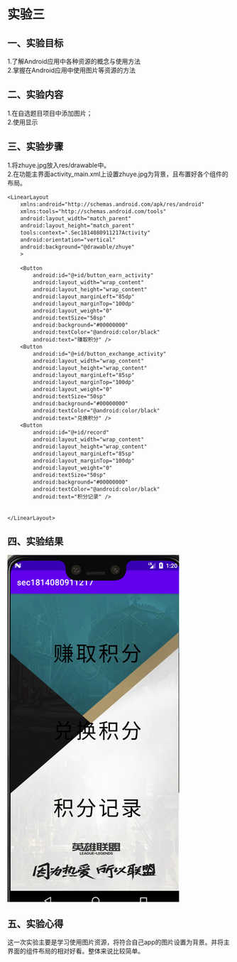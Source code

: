 # 实验三
## 一、实验目标
1.了解Android应用中各种资源的概念与使用方法  
2.掌握在Android应用中使用图片等资源的方法
## 二、实验内容
1.在自选题目项目中添加图片；  
2.使用显示
## 三、实验步骤
1.将zhuye.jpg放入res/drawable中。  
2.在功能主界面activity_main.xml上设置zhuye.jpg为背景，且布置好各个组件的布局。  
```
<LinearLayout
    xmlns:android="http://schemas.android.com/apk/res/android"
    xmlns:tools="http://schemas.android.com/tools"
    android:layout_width="match_parent"
    android:layout_height="match_parent"
    tools:context=".Sec1814080911217Activity"
    android:orientation="vertical"
    android:background="@drawable/zhuye"
    >

    <Button
        android:id="@+id/button_earn_activity"
        android:layout_width="wrap_content"
        android:layout_height="wrap_content"
        android:layout_marginLeft="85dp"
        android:layout_marginTop="100dp"
        android:layout_weight="0"
        android:textSize="50sp"
        android:background="#00000000"
        android:textColor="@android:color/black"
        android:text="赚取积分" />
    <Button
        android:id="@+id/button_exchange_activity"
        android:layout_width="wrap_content"
        android:layout_height="wrap_content"
        android:layout_marginLeft="85sp"
        android:layout_marginTop="100dp"
        android:layout_weight="0"
        android:textSize="50sp"
        android:background="#00000000"
        android:textColor="@android:color/black"
        android:text="兑换积分" />
    <Button
        android:id="@+id/record"
        android:layout_width="wrap_content"
        android:layout_height="wrap_content"
        android:layout_marginLeft="85sp"
        android:layout_marginTop="100dp"
        android:layout_weight="0"
        android:textSize="50sp"
        android:background="#00000000"
        android:textColor="@android:color/black"
        android:text="积分记录" />


</LinearLayout>
```
## 四、实验结果
![result](https://raw.githubusercontent.com/1364480222/android-labs-2020/master/students/sec1814080911217/lab3.PNG)
## 五、实验心得
这一次实验主要是学习使用图片资源，将符合自己app的图片设置为背景。并将主界面的组件布局的相对好看。整体来说比较简单。
